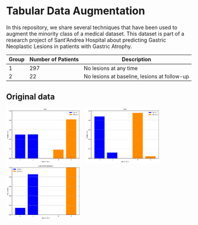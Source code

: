 # Tabular Data Augmentation

In this repository, we share several techniques that have been used to augment the minority class of a medical dataset.
This dataset is part of a research project of Sant'Andrea Hospital about predicting Gastric Neoplastic Lesions in patients with Gastric Atrophy.


| Group | Number of Patients | Description                                  |
|-------|--------------------|----------------------------------------------|
| 1     | 297                | No lesions at any time                       |
| 2     | 22                 | No lesions at baseline, lesions at follow-up |


## Original data

<img src="https://github.com/msilver22/data_augmentation/blob/dfc040a55c7164a626235586b4e7457ae627a8be/tabular_data_aug/images/or_60%2B.png" alt="60+" width="200" style="margin-right: 10px;"/>
<img src="https://github.com/msilver22/data_augmentation/blob/dfc040a55c7164a626235586b4e7457ae627a8be/tabular_data_aug/images/or_ASA.png" alt="ASA" width="200" style="margin-right: 10px;"/>
<img src="https://github.com/msilver22/data_augmentation/blob/dfc040a55c7164a626235586b4e7457ae627a8be/tabular_data_aug/images/or_PEPS.png" alt="Immagine 3" width="200"/>


